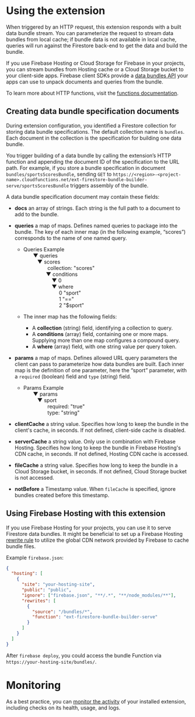 # Using the extension
When triggered by an HTTP request, this extension responds with a built data bundle stream.
You can parameterize the request to stream data bundles from local cache; if bundle data is
not available in local cache, queries will run against the Firestore back-end to get the
data and build the bundle.

If you use Firebase Hosting or Cloud Storage for Firebase in your projects, you can stream
bundles from Hosting cache or a Cloud Storage bucket to your client-side apps. Firebase client
SDKs provide a [data bundles API](https://firebase.google.com/docs/firestore/bundles)
your apps can use to unpack documents and queries from the bundle.

To learn more about HTTP functions, visit the [functions documentation](https://firebase.google.com/docs/functions/http-events).


## Creating data bundle specification documents

During extension configuration, you identified a Firestore collection for storing data bundle specifications.
The default collection name is `bundles`.  Each document in the collection is the specification for building one data bundle.

You trigger building of a data bundle by calling the extension’s HTTP function and appending the document ID of the specification
to the URL path. For example, if you store a bundle specification in document `bundles/sportsScoresBundle`, sending `GET` to
`https://<region>-<project-name>.cloudfunctions.net/ext-firestore-bundle-builder-serve/sportsScoresBundle` triggers assembly of
the bundle.

A data bundle specification document may contain these fields:

- **docs** an array of strings. Each string is the full path to a document to add to the bundle.
- **queries** a map of maps. Defines named queries to package into the bundle. The key of each inner map (in the following example, “scores”) corresponds to the name of one named query.
    
    - Queries Example
    <div style="margin-left: 50px;">
    &#9660;&nbsp;queries
    <br/>
    &nbsp;&nbsp;&nbsp;&#9660;&nbsp;scores
    <br/>
    &nbsp;&nbsp;&nbsp;&nbsp;&nbsp;&nbsp;&nbsp;&nbsp;&nbsp;&nbsp;collection: "scores"
    <br/>
    &nbsp;&nbsp;&nbsp;&nbsp;&nbsp;&nbsp;&nbsp;&nbsp;&nbsp;&#9660;&nbsp;conditions
    <br/>
    &nbsp;&nbsp;&nbsp;&nbsp;&nbsp;&nbsp;&nbsp;&nbsp;&nbsp;&nbsp;&nbsp;&nbsp;&nbsp;&#9660;&nbsp;0
    <br/>
    &nbsp;&nbsp;&nbsp;&nbsp;&nbsp;&nbsp;&nbsp;&nbsp;&nbsp;&nbsp;&nbsp;&nbsp;&nbsp;&#9660;&nbsp;where
    <br/>
    &nbsp;&nbsp;&nbsp;&nbsp;&nbsp;&nbsp;&nbsp;&nbsp;&nbsp;&nbsp;&nbsp;&nbsp;&nbsp;&nbsp;&nbsp;&nbsp;&nbsp;&nbsp;0&nbsp;"sport"
    <br/>
    &nbsp;&nbsp;&nbsp;&nbsp;&nbsp;&nbsp;&nbsp;&nbsp;&nbsp;&nbsp;&nbsp;&nbsp;&nbsp;&nbsp;&nbsp;&nbsp;&nbsp;&nbsp;1&nbsp;"=="
    <br/>
    &nbsp;&nbsp;&nbsp;&nbsp;&nbsp;&nbsp;&nbsp;&nbsp;&nbsp;&nbsp;&nbsp;&nbsp;&nbsp;&nbsp;&nbsp;&nbsp;&nbsp;&nbsp;2&nbsp;"$sport"
    </div>

    - The inner map has the following fields:

      - A **collection** (string) field, identifying a collection to query. 
      - A **conditions** (array) field, containing one or more maps. Supplying more than one map configures a compound query.
      - A **where** (array) field, with one string value per query token.

- **params** a map of maps. Defines allowed URL query parameters the client can pass to parameterize how data bundles are built. Each inner map is the definition of one parameter, here the “sport” parameter, with a `required` (boolean) field and `type` (string) field.
  
  - Params Example
  <div style="margin-left: 50px;">
  &#9660;&nbsp;params
  <br/>
  &nbsp;&nbsp;&nbsp;&#9660;&nbsp;sport
  <br/>
  &nbsp;&nbsp;&nbsp;&nbsp;&nbsp;&nbsp;&nbsp;&nbsp;&nbsp;&nbsp;required: "true"
  <br/>
  &nbsp;&nbsp;&nbsp;&nbsp;&nbsp;&nbsp;&nbsp;&nbsp;&nbsp;&nbsp;type: "string"
  </div>

- **clientCache** a string value. Specifies how long to keep the bundle in the client's cache, in seconds. If not defined, client-side cache is disabled.
- **serverCache** a string value. Only use in combination with Firebase Hosting. Specifies how long to keep the bundle in Firebase Hosting's CDN cache, in seconds.  If not defined, Hosting CDN cache is accessed.
- **fileCache** a string value. Specifies how long to keep the bundle in a Cloud Storage bucket, in seconds. If not defined, Cloud Storage bucket is not accessed.
- **notBefore** a Timestamp value. When `fileCache` is specified, ignore bundles created before this timestamp.

## Using Firebase Hosting with this extension

If you use Firebase Hosting for your projects, you can use it to serve Firestore data bundles.
It might be beneficial to set up a Firebase Hosting [rewrite rule](https://firebase.google.com/docs/hosting/full-config#rewrites)
to utilize the global CDN network provided by Firebase to cache bundle files.

Example `firebase.json`:

```json
{
  "hosting": [
    {
      "site": "your-hosting-site",
      "public": "public",
      "ignore": ["firebase.json", "**/.*", "**/node_modules/**"],
      "rewrites": [
        {
          "source": "/bundles/*",
          "function": "ext-firestore-bundle-builder-serve"
        }
      ]
    }
  ]
}
```

After `firebase deploy`, you could access the bundle Function via `https://your-hosting-site/bundles/`.

# Monitoring
As a best practice, you can [monitor the activity](https://firebase.google.com/docs/extensions/manage-installed-extensions#monitor) of your installed extension, including checks on its health, usage, and logs.
